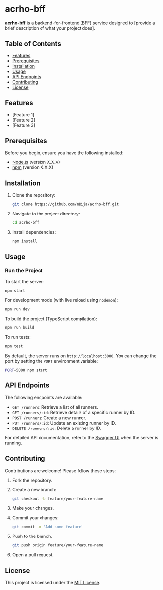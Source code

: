 # acrho-bff

**acrho-bff** is a backend-for-frontend (BFF) service designed to [provide a brief description of what your project does].

## Table of Contents

- [Features](#features)
- [Prerequisites](#prerequisites)
- [Installation](#installation)
- [Usage](#usage)
- [API Endpoints](#api-endpoints)
- [Contributing](#contributing)
- [License](#license)

## Features

- [Feature 1]
- [Feature 2]
- [Feature 3]

## Prerequisites

Before you begin, ensure you have the following installed:

- [Node.js](https://nodejs.org/) (version X.X.X)
- [npm](https://www.npmjs.com/) (version X.X.X)

## Installation

1. Clone the repository:

   ```bash
   git clone https://github.com/nDija/acrho-bff.git
   ```

2. Navigate to the project directory:

   ```bash
   cd acrho-bff
   ```

3. Install dependencies:

   ```bash
   npm install
   ```

## Usage

### Run the Project

To start the server:

```bash
npm start
```

For development mode (with live reload using `nodemon`):

```bash
npm run dev
```

To build the project (TypeScript compilation):

```bash
npm run build
```

To run tests:

```bash
npm test
```

By default, the server runs on `http://localhost:3000`. You can change the port by setting the `PORT` environment variable:

```bash
PORT=5000 npm start
```

## API Endpoints

The following endpoints are available:

- `GET /runners`: Retrieve a list of all runners.
- `GET /runners/:id`: Retrieve details of a specific runner by ID.
- `POST /runners`: Create a new runner.
- `PUT /runners/:id`: Update an existing runner by ID.
- `DELETE /runners/:id`: Delete a runner by ID.

For detailed API documentation, refer to the [Swagger UI](http://localhost:3000/api-docs) when the server is running.

## Contributing

Contributions are welcome! Please follow these steps:

1. Fork the repository.

2. Create a new branch:

   ```bash
   git checkout -b feature/your-feature-name
   ```

3. Make your changes.

4. Commit your changes:

   ```bash
   git commit -m 'Add some feature'
   ```

5. Push to the branch:

   ```bash
   git push origin feature/your-feature-name
   ```

6. Open a pull request.

## License

This project is licensed under the [MIT License](LICENSE).

